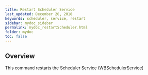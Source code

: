 ```yaml
---
title: Restart Scheduler Service
last_updated: December 20, 2018
keywords: scheduler, service, restart
sidebar: mydoc_sidebar
permalink: mydoc_restartScheduler.html
folder: mydoc
toc: false
---
```


## Overview

This command restarts the Scheduler Service (WBSchedulerService)
